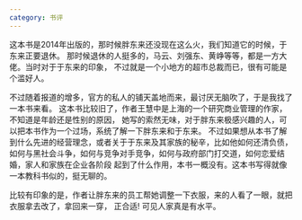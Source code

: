 ```yaml
---
category: 书评
---
```

这本书是2014年出版的，那时候胖东来还没现在这么火，我们知道它的时候，于东来正要退休。
那时候退休的人挺多的，马云、刘强东、黄峥等等，都是一方大佬。当时对于于东来的印象，
不过就是一个小地方的超市总裁而已，很有可能是个滥好人。

不过随着报道的增多，官方的私人的铺天盖地而来，最讨厌无脑吹了，于是我找了一本书来看。
这本书比较旧了，作者王慧中是上海的一个研究商业管理的作家，不知道是年龄还是性别的原因，
她写的索然无味，对于胖东来极感兴趣的人，可以把本书作为一个过场，系统了解一下胖东来和于东来。
不过如果想从本书了解到什么先进的经营理念，或者关于于东来及其家族的秘辛，比如他如何还清负债，
如何与黑社会斗争，如何与竞争对手竞争，如何与政府部门打交道，如何恋爱结婚，家人和家族在企业各阶段
起到了什么作用，本书一概没有。这本书写得就像一本教科书似的，挺无聊的。

比较有印象的是，作者让胖东来的员工帮她调整一下衣服，来的人看了一眼，就把衣服拿去改了，拿回来一穿，
正合适! 可见人家真是有水平。
